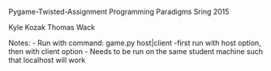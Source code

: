 Pygame-Twisted-Assignment
Programming Paradigms
Sring 2015

Kyle Kozak
Thomas Wack


Notes: 
	- Run with command: game.py host|client
		-first run with host option, then with client option
	- Needs to be run on the same student machine such that localhost will work
